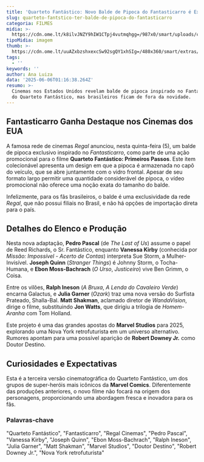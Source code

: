 ```yaml
---
title: 'Quarteto Fantástico: Novo Balde de Pipoca do Fantasticarro é Exclusivo dos EUA'
slug: quarteto-fantstico-ter-balde-de-pipoca-do-fantasticarro
categoria: FILMES
midia: >-
  https://cdn.ome.lt/k8ilvJNZY9hIW1CTpj4vutmqhgg=/987x0/smart/uploads/conteudo/fotos/sem_titulo73.png
tipoMidia: imagem
thumb: >-
  https://cdn.ome.lt/uuAZxbzshxexcSw92sgQY1xhSIg=/480x360/smart/extras/conteudos/sem_titulo73.png
tags:
  - ''
keywords: ''
author: Ana Luiza
data: '2025-06-06T01:16:38.264Z'
resumo: >-
  Cinemas nos Estados Unidos revelam balde de pipoca inspirado no Fantasticarro
  do Quarteto Fantástico, mas brasileiros ficam de fora da novidade.
---
```


## Fantasticarro Ganha Destaque nos Cinemas dos EUA

<blockquote class="twitter-tweet"><a href="https://twitter.com/user/status/1930732718633128361"></a></blockquote>

A famosa rede de cinemas *Regal* anunciou, nesta quinta-feira (5), um balde de pipoca exclusivo inspirado no *Fantasticarro*, como parte de uma ação promocional para o filme **Quarteto Fantástico: Primeiros Passos**. Este item colecionável apresenta um design em que a pipoca é armazenada no capô do veículo, que se abre juntamente com o vidro frontal. Apesar de seu formato largo permitir uma quantidade considerável de pipoca, o vídeo promocional não oferece uma noção exata do tamanho do balde.

Infelizmente, para os fãs brasileiros, o balde é uma exclusividade da rede *Regal*, que não possui filiais no Brasil, e não há opções de importação direta para o país.

## Detalhes do Elenco e Produção

Nesta nova adaptação, **Pedro Pascal** (de *The Last of Us*) assume o papel de Reed Richards, o Sr. Fantástico, enquanto **Vanessa Kirby** (conhecida por *Missão: Impossível - Acerto de Contas*) interpreta Sue Storm, a Mulher-Invisível. **Joseph Quinn** (*Stranger Things*) é Johnny Storm, o Tocha-Humana, e **Ebon Moss-Bachrach** (*O Urso*, *Justiceiro*) vive Ben Grimm, o Coisa.

Entre os vilões, **Ralph Ineson** (*A Bruxa*, *A Lenda do Cavaleiro Verde*) encarna Galactus, e **Julia Garner** (*Ozark*) traz uma nova versão do Surfista Prateado, Shalla-Bal. **Matt Shakman**, aclamado diretor de *WandaVision*, dirige o filme, substituindo **Jon Watts**, que dirigiu a trilogia de *Homem-Aranha* com Tom Holland.

Este projeto é uma das grandes apostas do **Marvel Studios** para 2025, explorando uma Nova York retrofuturista em um universo alternativo. Rumores apontam para uma possível aparição de **Robert Downey Jr.** como Doutor Destino.

## Curiosidades e Expectativas

Esta é a terceira versão cinematográfica do Quarteto Fantástico, um dos grupos de super-heróis mais icônicos da **Marvel Comics**. Diferentemente das produções anteriores, o novo filme não focará na origem dos personagens, proporcionando uma abordagem fresca e inovadora para os fãs.

### Palavras-chave

"Quarteto Fantástico", "Fantasticarro", "Regal Cinemas", "Pedro Pascal", "Vanessa Kirby", "Joseph Quinn", "Ebon Moss-Bachrach", "Ralph Ineson", "Julia Garner", "Matt Shakman", "Marvel Studios", "Doutor Destino", "Robert Downey Jr.", "Nova York retrofuturista"

